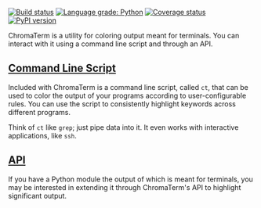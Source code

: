 [![Build status](https://travis-ci.com/hSaria/ChromaTerm.svg?branch=master)](https://travis-ci.com/hSaria/ChromaTerm)
[![Language grade: Python](https://img.shields.io/lgtm/grade/python/g/hSaria/ChromaTerm.svg)](https://lgtm.com/projects/g/hSaria/ChromaTerm/context:python)
[![Coverage status](https://coveralls.io/repos/github/hSaria/ChromaTerm/badge.svg)](https://coveralls.io/github/hSaria/ChromaTerm)
[![PyPI version](https://badge.fury.io/py/chromaterm.svg)](https://badge.fury.io/py/chromaterm)

ChromaTerm is a utility for coloring output meant for terminals. You can interact
with it using a command line script and through an API.

## [Command Line Script](./command-line-script)

Included with ChromaTerm is a command line script, called `ct`, that can be used
to color the output of your programs according to user-configurable rules. You
can use the script to consistently highlight keywords across different programs.

Think of `ct` like `grep`; just pipe data into it. It even works with interactive
applications, like `ssh`.

## [API](./api/introduction)

If you have a Python module the output of which is meant for terminals, you may
be interested in extending it through ChromaTerm's API to highlight significant
output.
